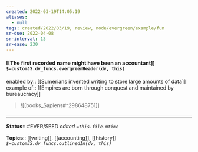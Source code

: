 ```yaml
---
created: 2022-03-19T14:05:19 
aliases:
  - null
tags: created/2022/03/19, review, node/evergreen/example/fun
sr-due: 2022-04-08
sr-interval: 13
sr-ease: 230
---
```


#### [[The first recorded name might have been an accountant]] `$=customJS.dv_funcs.evergreenHeader(dv, this)`

enabled by:: [[Sumerians invented writing to store large amounts of data]] 
example of:: [[Empires are born through conquest and maintained by bureaucracy]]

> ![[books_Sapiens#^298648751]]

### <hr class="footnote"/>

**Status**:: #EVER/SEED 
*edited `=this.file.mtime`*

**Topics**:: [[writing]], [[accounting]], [[history]]
*`$=customJS.dv_funcs.outlinedIn(dv, this)`*
